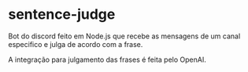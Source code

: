 # sentence-judge

Bot do discord feito em Node.js que recebe as mensagens de um canal especifico e julga de acordo com a frase.

A integração para julgamento das frases é feita pelo OpenAI.